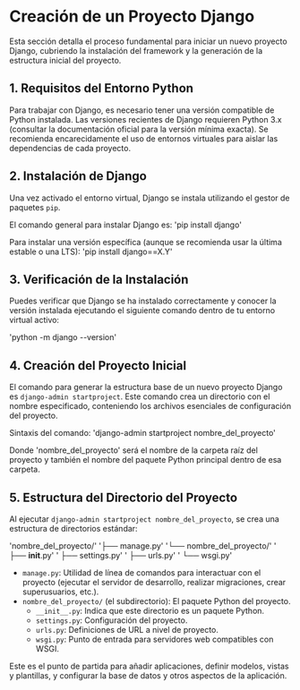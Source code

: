 # Creación de un Proyecto Django

Esta sección detalla el proceso fundamental para iniciar un nuevo proyecto Django, cubriendo la instalación del framework y la generación de la estructura inicial del proyecto.

## 1. Requisitos del Entorno Python

Para trabajar con Django, es necesario tener una versión compatible de Python instalada. Las versiones recientes de Django requieren Python 3.x (consultar la documentación oficial para la versión mínima exacta). Se recomienda encarecidamente el uso de entornos virtuales para aislar las dependencias de cada proyecto.

## 2. Instalación de Django

Una vez activado el entorno virtual, Django se instala utilizando el gestor de paquetes `pip`.

El comando general para instalar Django es:
'pip install django'

Para instalar una versión específica (aunque se recomienda usar la última estable o una LTS):
'pip install django==X.Y'

## 3. Verificación de la Instalación

Puedes verificar que Django se ha instalado correctamente y conocer la versión instalada ejecutando el siguiente comando dentro de tu entorno virtual activo:

'python -m django --version'

## 4. Creación del Proyecto Inicial

El comando para generar la estructura base de un nuevo proyecto Django es `django-admin startproject`. Este comando crea un directorio con el nombre especificado, conteniendo los archivos esenciales de configuración del proyecto.

Sintaxis del comando:
'django-admin startproject nombre_del_proyecto'

Donde 'nombre_del_proyecto' será el nombre de la carpeta raíz del proyecto y también el nombre del paquete Python principal dentro de esa carpeta.

## 5. Estructura del Directorio del Proyecto

Al ejecutar `django-admin startproject nombre_del_proyecto`, se crea una estructura de directorios estándar:

'nombre_del_proyecto/'
'├── manage.py'
'└── nombre_del_proyecto/'
'    ├── __init__.py'
'    ├── settings.py'
'    ├── urls.py'
'    └── wsgi.py'

* `manage.py`: Utilidad de línea de comandos para interactuar con el proyecto (ejecutar el servidor de desarrollo, realizar migraciones, crear superusuarios, etc.).
* `nombre_del_proyecto/` (el subdirectorio): El paquete Python del proyecto.
    * `__init__.py`: Indica que este directorio es un paquete Python.
    * `settings.py`: Configuración del proyecto.
    * `urls.py`: Definiciones de URL a nivel de proyecto.
    * `wsgi.py`: Punto de entrada para servidores web compatibles con WSGI.

Este es el punto de partida para añadir aplicaciones, definir modelos, vistas y plantillas, y configurar la base de datos y otros aspectos de la aplicación.